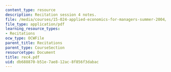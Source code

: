 ```yaml
---
content_type: resource
description: Recitation session 4 notes.
file: /media/courses/15-024-applied-economics-for-managers-summer-2004/db688870b51e7ae812ac8f856f3dabac_rec4.pdf
file_type: application/pdf
learning_resource_types:
- Recitations
ocw_type: OCWFile
parent_title: Recitations
parent_type: CourseSection
resourcetype: Document
title: rec4.pdf
uid: db688870-b51e-7ae8-12ac-8f856f3dabac
---
```

